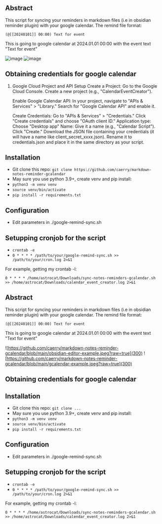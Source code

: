 

## Abstract 

This script for syncing your reminders in markdown files (i.e in obsidian reminder plugin) with your google calendar. 
The remind file format:
```
(@[[20240101]] 00:00) Text for event 
```
This is going to google calendar at 2024.01.01 00:00 with the event text "Text for event"

![image](https://github.com/user-attachments/assets/20b209b6-38bb-42e1-aff9-db38d299113b)
![image](https://github.com/user-attachments/assets/f369f0b2-04fc-4c97-9cd9-90af12ed3990)

## Obtaining credentials for google calendar 

1. Google Cloud Project and API Setup
    Create a Project:
        Go to the Google Cloud Console.
        Create a new project (e.g., "CalendarEventCreator").
   
    Enable Google Calendar API:
        In your project, navigate to "APIs & Services" > "Library."
        Search for "Google Calendar API" and enable it.

    Create Credentials:
        Go to "APIs & Services" > "Credentials."
        Click "Create credentials" and choose "OAuth client ID."
        Application type: Choose "Desktop app"
        Name: Give it a name (e.g., "Calendar Script").
        Click "Create."
        Download the JSON file containing your credentials (it will have a name like client_secret_xxxx.json). Rename it to credentials.json and place it in the same directory as your script.

## Installation 

- Git clone this repo: `git clone https://github.com/caerry/markdown-notes-reminder-gcalendar`
- May sure you use python 3.9+, create venv and pip install:
- `python3 -m venv venv`
- `source venv/bin/activate`
- `pip install -r requirements.txt`

## Configuration 
- Edit parameters in ./google-remind-sync.sh

## Setupping cronjob for the script 

- `crontab -e`
- `0 * * * * /path/to/your/google-remind-sync.sh >> /path/to/your/cron.log 2>&1`


For example, getting my crontab -l:

```
0 * * * * /home/astrocat/Downloads/sync-notes-reminders-gcalendar.sh >> /home/astrocat/Downloads/calendar_event_creator.log 2>&1
```

## Abstract 

This script for syncing your reminders in markdown files (i.e in obsidian reminder plugin) with your google calendar. 
The remind file format:
```
(@[[20240101]] 00:00) Text for event 
```
This is going to google calendar at 2024.01.01 00:00 with the event text "Text for event"

![https://github.com/caerry/markdown-notes-reminder-gcalendar/blob/main/obsidian-editor-example.jpeg?raw=true](300)
![https://github.com/caerry/markdown-notes-reminder-gcalendar/blob/main/gcalendar-example.jpeg?raw=true](300)


## Obtaining credentials for google calendar 

## Installation 

- Git clone this repo: `git clone ...`
- May sure you use python 3.9+, create venv and pip install:
- `python3 -m venv venv`
- `source venv/bin/activate`
- `pip install -r requirements.txt`

## Configuration 
- Edit parameters in ./google-remind-sync.sh

## Setupping cronjob for the script 

- `crontab -e`
- `0 * * * * /path/to/your/google-remind-sync.sh >> /path/to/your/cron.log 2>&1`


For example, getting my crontab -l:

```
0 * * * * /home/astrocat/Downloads/sync-notes-reminders-gcalendar.sh >> /home/astrocat/Downloads/calendar_event_creator.log 2>&1
```
